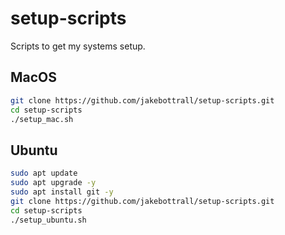 # setup-scripts

Scripts to get my systems setup.

## MacOS

```sh
git clone https://github.com/jakebottrall/setup-scripts.git
cd setup-scripts
./setup_mac.sh
```

## Ubuntu

```sh
sudo apt update
sudo apt upgrade -y
sudo apt install git -y
git clone https://github.com/jakebottrall/setup-scripts.git
cd setup-scripts
./setup_ubuntu.sh
```

